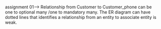 assignment 01--> Relationship from Customer to Customer_phone can be one to optional many /one to mandatory many.
                 The ER diagram can have dotted lines that identifies a relationship from an entity to associate entity is weak.

